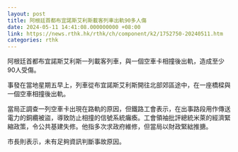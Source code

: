 ```yaml
---
layout: post
title: 阿根廷首都布宜諾斯艾利斯載客列車出軌90多人傷
date: 2024-05-11 14:41:08.000000000 +08:00
link: https://news.rthk.hk/rthk/ch/component/k2/1752750-20240511.htm
categories: rthk
---
```


阿根廷首都布宜諾斯艾利斯一列載客列車，與一個空車卡相撞後出軌，造成至少90人受傷。
 
事發在當地星期五早上，列車從布宜諾斯艾利斯開往北部郊區途中，在一座橋樑與一個空車相撞後出軌。

當局正調查一列空車卡出現在路軌的原因，但鐵路工會表示，在出事路段用作傳送電力的銅纜被盜，導致防止相撞的信號系統癱瘓。工會領袖批評總統米萊的經濟緊縮政策，令公共基建失修。他指多次求政府維修，但當局以財政緊絀推搪。

市長則表示，未有足夠資訊判斷事故原因。
